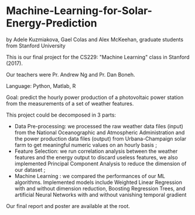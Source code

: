 # Machine-Learning-for-Solar-Energy-Prediction
by Adele Kuzmiakova, Gael Colas and Alex McKeehan, graduate students from Stanford University

This is our final project for the CS229: "Machine Learning" class in Stanford (2017). 

Our teachers were Pr. Andrew Ng and Pr. Dan Boneh.

Language: Python, Matlab, R

Goal: predict the hourly power production of a photovoltaic power station from the measurements of a set of weather features. 

This project could be decomposed in 3 parts:
  - Data Pre-processing: we processed the raw weather data files (input) from the National Oceanographic and Atmospheric Administration and the power production data files (output) from Urbana-Champaign solar farm to get meaningful numeric values on an hourly basis ;
  - Feature Selection: we run correlation analysis between the weather features and the energy output to discard useless features, we also implemented Principal Component Analysis to reduce the dimension of our dataset ;
  - Machine Learning : we compared the performances of our ML algorithms. Implemented models include Weighted Linear Regression with and without dimension reduction, Boosting Regression Trees, and artificial Neural Networks with and without vanishing temporal gradient

Our final report and poster are available at the root.
